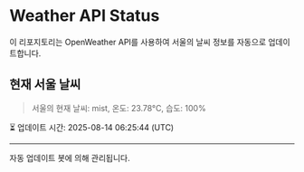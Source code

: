 
# Weather API Status

이 리포지토리는 OpenWeather API를 사용하여 서울의 날씨 정보를 자동으로 업데이트합니다.

## 현재 서울 날씨
> 서울의 현재 날씨: mist, 온도: 23.78°C, 습도: 100%

⏳ 업데이트 시간: 2025-08-14 06:25:44 (UTC)

---
자동 업데이트 봇에 의해 관리됩니다.

